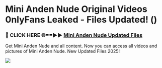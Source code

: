 # Mini Anden Nude Original Videos 0nlyFans Leaked - Files Updated! ()

<h3>🔴 CLICK HERE 🌐==►► <a href="https://tinyurl.com/2p9ay9w9" rel="nofollow">Mini Anden Nude Updated Files</a></h3>

Get Mini Anden Nude and all content. Now you can access all videos and pictures of Mini Anden Nude. New Updated Files 2025!

[![](https://i.imgur.com/KQgVmj3.gif)](https://tinyurl.com/2p9ay9w9)
